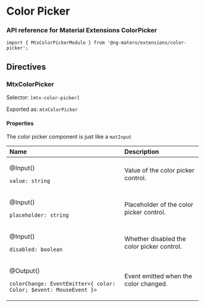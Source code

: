 # Color Picker

### API reference for Material Extensions ColorPicker

`import { MtxColorPickerModule } from '@ng-matero/extensions/color-picker';`

## Directives

### MtxColorPicker

Selector: `[mtx-color-picker]`

Exported as: `mtxColorPicker`

#### Properties

The color picker component is just like a `matInput`

<table>
  <thead>
    <tr>
      <th style="text-align:left">Name</th>
      <th style="text-align:left">Description</th>
    </tr>
  </thead>
  <tbody>
    <tr>
      <td style="text-align:left">
        <p>@Input()</p>
        <p><code>value: string</code>
        </p>
      </td>
      <td style="text-align:left">Value of the color picker control.</td>
    </tr>
    <tr>
      <td style="text-align:left">
        <p>@Input()</p>
        <p><code>placeholder: string</code>
        </p>
      </td>
      <td style="text-align:left">Placeholder of the color picker control.</td>
    </tr>
    <tr>
      <td style="text-align:left">
        <p>@Input()</p>
        <p><code>disabled: boolean</code>
        </p>
      </td>
      <td style="text-align:left">Whether disabled the color picker control.</td>
    </tr>
    <tr>
      <td style="text-align:left">
        <p>@Output()</p>
        <p><code>colorChange: EventEmitter&lt;{ color: Color; $event: MouseEvent }&gt;</code>
        </p>
      </td>
      <td style="text-align:left">Event emitted when the color changed.</td>
    </tr>
  </tbody>
</table>

